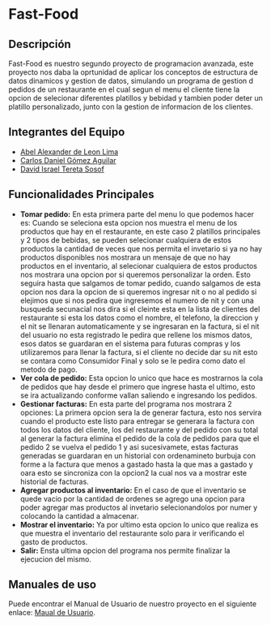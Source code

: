 # Fast-Food

## Descripción
Fast-Food es nuestro segundo proyecto de programacion avanzada, este proyecto nos daba la oprtunidad de aplicar los conceptos de estructura de datos dinamicos y gestion de datos, simulando un programa de gestion d pedidos de un restaurante en el cual segun el menu el cliente tiene la opcion de selecionar diferentes platillos y bebidad y tambien poder deter un platillo personalizado, junto con la gestion de informacion de los clientes.

## Integrantes del Equipo

- [Abel Alexander de Leon Lima](https://github.com/Abelillo14K)
- [Carlos Daniel Gómez Aguilar](https://github.com/Carlosd365)
- [David Israel Tereta Sosof](https://github.com/David-num)

## Funcionalidades Principales
- **Tomar pedido:** En esta primera parte del menu lo que podemos hacer es: Cuando se seleciona esta opcion nos muestra el menu de los productos que hay en el restaurante, en este caso 2 platillos principales y 2 tipos de bebidas, se pueden selecionar cualquiera de estos productos la cantidad de veces que nos permita el invetario si ya no hay productos disponibles nos mostrara un mensaje de que no hay productos en el inventario, al selecionar cualquiera de estos productos nos mostrara una opcion por si queremos personalizar la orden. Esto seguira hasta que salgamos de tomar pedido, cuando salgamos de esta opcion nos dara la opcion de si queremos ingresar nit o no al pedido si elejimos que si nos pedira que ingresemos el numero de nit y con una busqueda secunacial nos dira si el cleinte esta en la lista de clientes del restaurante si esta los datos como el nombre, el telefono, la direccion y el nit se llenaran automaticamente y se ingresaran en la factura, si el nit del usuario no esta registrado le pedira que rellene los mismos datos, esos datos se guardaran en el sistema para futuras compras y los utilizaremos para llenar la factura, si el cliente no decide dar su nit esto se contara como Consumidor Final y solo se le pedira como dato el metodo de pago.
- **Ver cola de pedido:** Esta opcion lo unico que hace es mostrarnos la cola de pedidos que hay desde el primero que ingrese hasta el ultimo, esto se ira actualizando conforme vallan saliendo e ingresando los pedidos.
- **Gestionar facturas:** En esta parte del programa nos mostrara 2 opciones: La primera opcion sera la de generar factura, esto nos servira cuando el producto este listo para entregar se generara la factura con todos los datos del cliente, los del restaurante y del pedido con su total al generar la factura elimina el pedido de la cola de pedidos para que el pedido 2 se vuelva el pedido 1 y asi sucesivamete, estas facturas generadas se guardaran en un historial con ordenamineto burbuja con forme a la factura que menos a gastado hasta la que mas a gastado y oara esto se sincroniza con la opcion2 la cual nos va a mostrar este historial de facturas.
- **Agregar productos al inventario:** En el caso de que el inventario se quede vacio por la cantidad de ordenes se agrego una opcion para poder agregar mas productos al invetario selecionandolos por numer y colocando la cantidad a almacenar.
- **Mostrar el inventario:** Ya por ultimo esta opcion lo unico que realiza es que muestra el inventario del restaurante solo para ir verificando el gasto de productos.
- **Salir:** Ensta ultima opcion del programa nos permite finalizar la ejecucion del mismo.

## Manuales de uso
Puede encontrar el Manual de Usuario de nuestro proyecto en el siguiente enlace: [Maual de Usuario](https://publuu.com/flip-book/297630/691535).